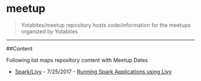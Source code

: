 # meetup

>Yotabites/meetup repository hosts code/information for the meetups organized by Yotabites

-----------------------------------------------------------------
##Content

Following list maps  repository content with Meetup Dates


* [Spark/Livy](#Spark/Livy) - 7/25/2017 -  [Running Spark Applications using Livy](https://www.meetup.com/kcmo-spark/events/241697982/)
